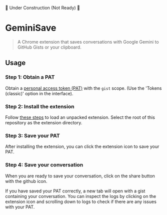 🚧 Under Construction (Not Ready) 🚧

# GeminiSave

> A Chrome extension that saves conversations with Google Gemini to GitHub Gists or your clipboard.

## Usage

### Step 1: Obtain a PAT

Obtain a [personal access token (PAT)](https://docs.github.com/en/authentication/keeping-your-account-and-data-secure/managing-your-personal-access-tokens#creating-a-personal-access-token-classic) with the `gist` scope. (Use the 'Tokens (classic)' option in the interface).

### Step 2: Install the extension

Follow [these steps](https://developer.chrome.com/docs/extensions/get-started/tutorial/hello-world#load-unpacked) to load an unpacked extension. Select the root of this repository as the extension directory.

### Step 3: Save your PAT
After installing the extension, you can click the extension icon to save your PAT.

### Step 4: Save your conversation

When you are ready to save your conversation, click on the share button with the github icon.

If you have saved your PAT correctly, a new tab will open with a gist containing your conversation. You can inspect the logs by clicking on the extension icon and scrolling down to logs to check if there are any issues with your PAT.
